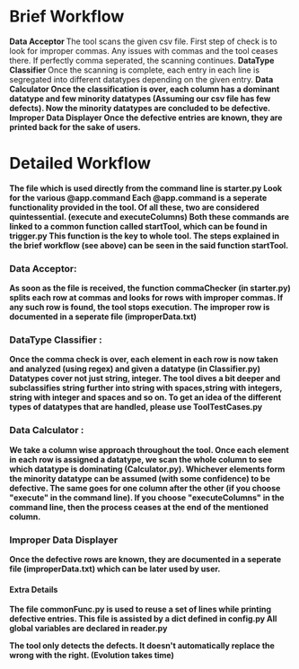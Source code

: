 <h1>Brief Workflow </h1>
<b> Data Acceptor </b>
	The tool scans the given csv file. First step of check is to look for improper commas. Any issues with commas and the tool ceases there. If perfectly comma seperated, the scanning continues.
<b> DataType Classifier </b>
	Once the scanning is complete, each entry in each line is segregated into different datatypes depending on the given entry.
<b> Data Calculator <b>
	Once the classification is over, each column has a dominant datatype and few minority datatypes (Assuming our csv file has few defects). Now the minority datatypes are concluded to be defective.
<b> Improper Data Displayer </b>
	Once the defective entries are known, they are printed back for the sake of users.

<h1> Detailed Workflow</h1>

The file which is used directly from the command line is starter.py
Look for the various @app.command
Each @app.command is a seperate functionality provided in the tool.
Of all these, two are considered quintessential. (execute and executeColumns)
Both these commands are linked to a common function called startTool, which can be found in trigger.py
This function is the key to whole tool. The steps explained in the brief workflow (see above) can be seen in the said function startTool.

<h3>Data Acceptor:</h3>
	As soon as the file is received, the function commaChecker (in starter.py) splits each row at commas and looks for rows with improper commas. If any such row is found, the tool stops execution. The improper row is documented in a seperate file (improperData.txt)
<h3>DataType Classifier :</h3>
	Once the comma check is over, each element in each row is now taken and analyzed (using regex) and given a datatype (in Classifier.py)
	Datatypes cover not just string, integer. The tool dives a bit deeper and subclassifies string further into string with spaces,string with integers, string with integer and spaces and so on.
	To get an idea of the different types of datatypes that are handled, please use ToolTestCases.py
<h3>Data Calculator :</h3>
	We take a column wise approach throughout the tool. Once each element in each row is assigned a datatype, we scan the whole column to see which datatype is dominating (Calculator.py). Whichever elements form the minority datatype can be assumed (with some confidence) to be defective.
	The same goes for one column after the other (if you choose "execute" in the command line).
	If you choose "executeColumns" in the command line, then the process ceases at the end of the mentioned column.
<h3>Improper Data Displayer </h3>
	Once the defective rows are known, they are documented in a seperate file (improperData.txt) which can be later used by user.

<h4>Extra Details</h4>
The file commonFunc.py is used to reuse a set of lines while printing defective entries.
This file is assisted by a dict defined in config.py
All global variables are declared in reader.py

<b> The tool only detects the defects. It doesn't automatically replace the wrong with the right. (Evolution takes time) </b>